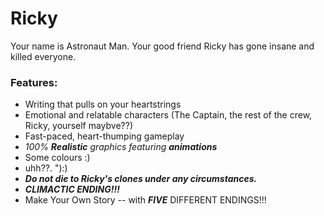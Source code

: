# Ricky

Your name is Astronaut Man. Your good friend Ricky has gone insane and killed everyone.

### Features:

- Writing that pulls on your heartstrings
- Emotional and relatable characters (The Captain, the rest of the crew, Ricky, yourself maybve??)
- Fast-paced, heart-thumping gameplay
- *100% **Realistic** graphics featuring **animations***
- Some colours :)
- uhh??\. "):)
- ***Do not die to Ricky's clones under any circumstances.***
- ***CLIMACTIC ENDING!!!***
- Make Your Own Story -- with ***FIVE*** DIFFERENT ENDINGS!!!
